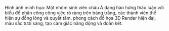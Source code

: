 Hình ảnh minh họa: Một nhóm sinh viên châu Á đang hào hứng thảo luận với biểu đồ phân công công việc rõ ràng trên bảng trắng, các thành viên thể hiện sự đồng lòng và quyết tâm, phong cách đồ họa 3D Render hiện đại, màu sắc tươi sáng, tạo cảm giác năng động và đoàn kết.